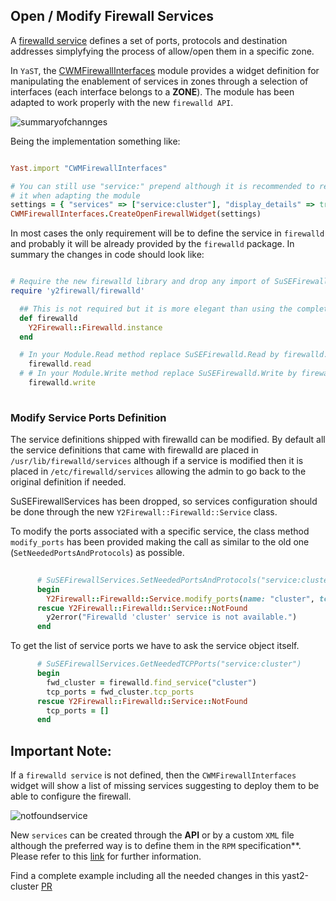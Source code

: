 

## Open / Modify Firewall Services

A [firewalld service](http://www.firewalld.org/documentation/man-pages/firewalld.service.html) defines a set of ports, protocols and destination addresses simplyfying the process of allow/open them in a specific zone.

In `YaST`, the [CWMFirewallInterfaces](https://github.com/yast/yast-yast2/tree/master/library/network/src/modules/CWMFirewallInterfaces.rb) module provides a widget definition for manipulating the enablement of services in zones through a selection of interfaces (each interface belongs to a **ZONE**). The module has been adapted to work properly with the new `firewalld API`.

![summaryofchannges](https://user-images.githubusercontent.com/7056681/35337660-b5700d4c-0113-11e8-829f-0d92cdfe97e3.png)

Being the implementation something like:

```ruby

Yast.import "CWMFirewallInterfaces"

# You can still use "service:" prepend although it is recommended to remove
# it when adapting the module
settings = { "services" => ["service:cluster"], "display_details" => true }
CWMFirewallInterfaces.CreateOpenFirewallWidget(settings)
```

In most cases the only requirement will be to define the service in `firewalld` and probably it will be already
provided by the `firewalld` package. In summary the changes in code should look like:

```ruby

# Require the new firewalld library and drop any import of SuSEFirewall2
require 'y2firewall/firewalld'

  ## This is not required but it is more elegant than using the complete call every time
  def firewalld
    Y2Firewall::Firewalld.instance
  end

  # In your Module.Read method replace SuSEFirewalld.Read by firewalld.read
    firewalld.read
  # # In your Module.Write method replace SuSEFirewalld.Write by firewalld.read
    firewalld.write
  

```

### Modify Service Ports Definition

The service definitions shipped with firewalld can be modified. By default all the service definitions that came with firewalld are placed in `/usr/lib/firewalld/services` although if a service is modified then it is placed in `/etc/firewalld/services` allowing the admin to go back to the original definition if needed.

SuSEFirewallServices has been dropped, so services configuration should be done through the new `Y2Firewall::Firewalld::Service` class.

To modify the ports associated with a specific service, the class method `modify_ports` has been provided making the call as similar to the old one (`SetNeededPortsAndProtocols`) as possible.

```ruby
      
      # SuSEFirewallServices.SetNeededPortsAndProtocols("service:cluster", { "tcp_ports" => tcp_ports })
      begin
        Y2Firewall::Firewalld::Service.modify_ports(name: "cluster", tcp_ports: tcp_ports)
      rescue Y2Firewall::Firewalld::Service::NotFound
        y2error("Firewalld 'cluster' service is not available.")
      end
```

To get the list of service ports we have to ask the service object itself.

```ruby
      # SuSEFirewallServices.GetNeededTCPPorts("service:cluster")
      begin
        fwd_cluster = firewalld.find_service("cluster")
        tcp_ports = fwd_cluster.tcp_ports
      rescue Y2Firewall::Firewalld::Service::NotFound
        tcp_ports = []
      end

```

## Important Note:

If a `firewalld service` is not defined, then the `CWMFirewallInterfaces` widget will show a list of missing services suggesting to deploy them to be able to configure the firewall.

![notfoundservice](https://user-images.githubusercontent.com/7056681/35266550-87617114-001b-11e8-9135-512925964891.png)

New `services` can be created through the **API** or by a custom `XML` file although the preferred way is to define them in the `RPM` specification**. Please refer to this [link](https://en.opensuse.org/Firewalld/RPM_Packaging) for further information.

Find a complete example including all the needed changes in this yast2-cluster [PR]((https://github.com/yast/yast-cluster/pull/34))
